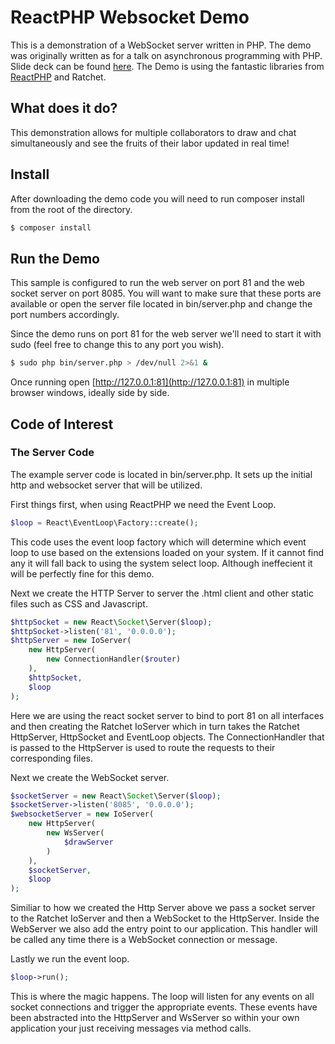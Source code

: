 # ReactPHP Websocket Demo
This is a demonstration of a WebSocket server written in PHP.  The demo was originally written as for a talk on asynchronous programming with PHP.  Slide deck can be found [here](http://www.slideshare.net/SteveRhoades2/asynchronous-php-and-realtime-messaging).  The Demo is using the fantastic libraries from [ReactPHP](https://github.com/reactphp) and Ratchet.

## What does it do?
This demonstration allows for multiple collaborators to draw and chat simultaneously and see the fruits of their labor updated in real time!

## Install
After downloading the demo code you will need to run composer install from the root of the directory.

```bash
$ composer install
```


## Run the Demo
This sample is configured to run the web server on port 81 and the web socket server on port 8085.  You will want to make sure that these ports are available or open the server file located in bin/server.php and change the port numbers accordingly.

Since the demo runs on port 81 for the web server we'll need to start it with sudo (feel free to change this to any port you wish).

```bash
$ sudo php bin/server.php > /dev/null 2>&1 &
```
Once running open [http://127.0.0.1:81](http://127.0.0.1:81) in multiple browser windows, ideally side by side. 

## Code of Interest

### The Server Code
The example server code is located in bin/server.php.  It sets up the initial http and websocket server that will be utilized.

First things first, when using ReactPHP we need the Event Loop.
```php
$loop = React\EventLoop\Factory::create();
```
This code uses the event loop factory which will determine which event loop to use based on the extensions loaded on your system.  If it cannot find any it will fall back to using the system select loop.  Although ineffecient it will be perfectly fine for this demo.

Next we create the HTTP Server to server the .html client and other static files such as CSS and Javascript.

```php
$httpSocket = new React\Socket\Server($loop);
$httpSocket->listen('81', '0.0.0.0');
$httpServer = new IoServer(
    new HttpServer(
        new ConnectionHandler($router)
    ),
    $httpSocket,
    $loop
);
```
Here we are using the react socket server to bind to port 81 on all interfaces and then creating the Ratchet IoServer which in turn takes the Ratchet HttpServer, HttpSocket and EventLoop objects.  The ConnectionHandler that is passed to the HttpServer is used to route the requests to their corresponding files.

Next we create the WebSocket server.
```php
$socketServer = new React\Socket\Server($loop);
$socketServer->listen('8085', '0.0.0.0');
$websocketServer = new IoServer(
    new HttpServer(
        new WsServer(
            $drawServer
        )
    ),
    $socketServer,
    $loop
);
```
Similiar to how we created the Http Server above we pass a socket server to the Ratchet IoServer and then a WebSocket to the HttpServer.  Inside the WebServer we also add the entry point to our application.  This handler will be called any time there is a WebSocket connection or message.

Lastly we run the event loop.
```php
$loop->run();
```
This is where the magic happens.  The loop will listen for any events on all socket connections and trigger the appropriate events.  These events have been abstracted into the HttpServer and WsServer so within your own application your just receiving messages via method calls.

